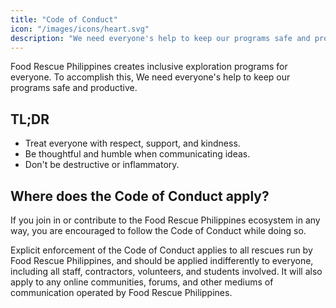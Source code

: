 ```yaml
---
title: "Code of Conduct"
icon: "/images/icons/heart.svg"
description: "We need everyone's help to keep our programs safe and productive."
---
```


Food Rescue Philippines creates inclusive exploration programs for everyone. To accomplish this, We need everyone's help to keep our programs safe and productive.

## TL;DR

- Treat everyone with respect, support, and kindness.
- Be thoughtful and humble when communicating ideas.
- Don't be destructive or inflammatory.

## Where does the Code of Conduct apply?

If you join in or contribute to the Food Rescue Philippines ecosystem in any way, you are encouraged to follow the Code of Conduct while doing so.

Explicit enforcement of the Code of Conduct applies to all rescues run by Food Rescue Philippines, and should be applied indifferently to everyone, including all staff, contractors, volunteers, and students involved. It will also apply to any online communities, forums, and other mediums of communication operated by Food Rescue Philippines.


<!-- ## Unwelcome Behavior

These actions are explicitly forbidden in Food Rescue Philippines rescues:

- Grab and go (the Expressing or provoking:
  - insulting, demeaning, hateful, or threatening remarks;
  - discrimination based on age, nationality, race, (dis)ability, gender (identity or expression), sexuality, religion, or similar personal characteristic;
  - bullying or systematic harassment;
  - unwelcome sexual advances, including sexually explicit content;
- Being under the influence of alcohol, intoxicants while doing food rescue.
 -->
